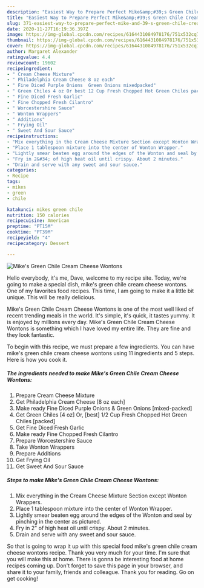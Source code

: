 ```yaml
---
description: "Easiest Way to Prepare Perfect Mike&amp;#39;s Green Chile Cream Cheese Wontons"
title: "Easiest Way to Prepare Perfect Mike&amp;#39;s Green Chile Cream Cheese Wontons"
slug: 371-easiest-way-to-prepare-perfect-mike-and-39-s-green-chile-cream-cheese-wontons
date: 2020-11-27T16:19:36.397Z
image: https://img-global.cpcdn.com/recipes/6164431084978176/751x532cq70/mikes-green-chile-cream-cheese-wontons-recipe-main-photo.jpg
thumbnail: https://img-global.cpcdn.com/recipes/6164431084978176/751x532cq70/mikes-green-chile-cream-cheese-wontons-recipe-main-photo.jpg
cover: https://img-global.cpcdn.com/recipes/6164431084978176/751x532cq70/mikes-green-chile-cream-cheese-wontons-recipe-main-photo.jpg
author: Margaret Alexander
ratingvalue: 4.4
reviewcount: 19602
recipeingredient:
- " Cream Cheese Mixture"
- " Philadelphia Cream Cheese 8 oz each"
- " Fine Diced Purple Onions  Green Onions mixedpacked"
- " Green Chiles 4 oz Or best 12 Cup Fresh Chopped Hot Green Chiles packed"
- " Fine Diced Fresh Garlic"
- " Fine Chopped Fresh Cilantro"
- " Worcestershire Sauce"
- " Wonton Wrappers"
- " Additions"
- " Frying Oil"
- " Sweet And Sour Sauce"
recipeinstructions:
- "Mix everything in the Cream Cheese Mixture Section except Wonton Wrappers."
- "Place 1 tablespoon mixture into the center of Wonton Wrapper."
- "Lightly smear beaten egg around the edges of the Wonton and seal by pinching in the center as pictured."
- "Fry in 2&#34; of high heat oil until crispy. About 2 minutes."
- "Drain and serve with any sweet and sour sauce."
categories:
- Recipe
tags:
- mikes
- green
- chile

katakunci: mikes green chile 
nutrition: 150 calories
recipecuisine: American
preptime: "PT15M"
cooktime: "PT39M"
recipeyield: "4"
recipecategory: Dessert

---
```



![Mike&#39;s Green Chile Cream Cheese Wontons](https://img-global.cpcdn.com/recipes/6164431084978176/751x532cq70/mikes-green-chile-cream-cheese-wontons-recipe-main-photo.jpg)

Hello everybody, it's me, Dave, welcome to my recipe site. Today, we're going to make a special dish, mike&#39;s green chile cream cheese wontons. One of my favorites food recipes. This time, I am going to make it a little bit unique. This will be really delicious.



Mike&#39;s Green Chile Cream Cheese Wontons is one of the most well liked of recent trending meals in the world. It's simple, it's quick, it tastes yummy. It is enjoyed by millions every day. Mike&#39;s Green Chile Cream Cheese Wontons is something which I have loved my entire life. They are fine and they look fantastic.


To begin with this recipe, we must prepare a few ingredients. You can have mike&#39;s green chile cream cheese wontons using 11 ingredients and 5 steps. Here is how you cook it.

<!--inarticleads1-->

##### The ingredients needed to make Mike&#39;s Green Chile Cream Cheese Wontons:

1. Prepare  Cream Cheese Mixture
1. Get  Philadelphia Cream Cheese [8 oz each]
1. Make ready  Fine Diced Purple Onions &amp; Green Onions [mixed-packed]
1. Get  Green Chiles [4 oz] Or, [best] 1/2 Cup Fresh Chopped Hot Green Chiles [packed]
1. Get  Fine Diced Fresh Garlic
1. Make ready  Fine Chopped Fresh Cilantro
1. Prepare  Worcestershire Sauce
1. Take  Wonton Wrappers
1. Prepare  Additions
1. Get  Frying Oil
1. Get  Sweet And Sour Sauce




<!--inarticleads2-->

##### Steps to make Mike&#39;s Green Chile Cream Cheese Wontons:

1. Mix everything in the Cream Cheese Mixture Section except Wonton Wrappers.
1. Place 1 tablespoon mixture into the center of Wonton Wrapper.
1. Lightly smear beaten egg around the edges of the Wonton and seal by pinching in the center as pictured.
1. Fry in 2&#34; of high heat oil until crispy. About 2 minutes.
1. Drain and serve with any sweet and sour sauce.




So that is going to wrap it up with this special food mike&#39;s green chile cream cheese wontons recipe. Thank you very much for your time. I'm sure that you will make this at home. There is gonna be interesting food at home recipes coming up. Don't forget to save this page in your browser, and share it to your family, friends and colleague. Thank you for reading. Go on get cooking!
